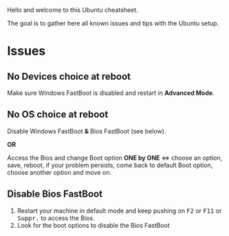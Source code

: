 Hello and welcome to this Ubuntu cheatsheet.

The goal is to gather here all known issues and tips with the Ubuntu setup.

# Issues

## No Devices choice at reboot

Make sure Windows FastBoot is disabled and restart in **Advanced Mode**.

## No OS choice at reboot

Disable Windows FastBoot **&** Bios FastBoot (see below).

**OR**

Access the Bios and change Boot option **ONE by ONE** <=> choose an option, save, reboot, if your problem persists, come back to default Boot option, choose another option and move on.

## Disable Bios FastBoot

1. Restart your machine in default mode and keep pushing on <kbd>F2</kbd> or <kbd>F11</kbd> or <kbd>Suppr.</kbd> to access the Bios.
2. Look for the boot options to disable the Bios FastBoot
